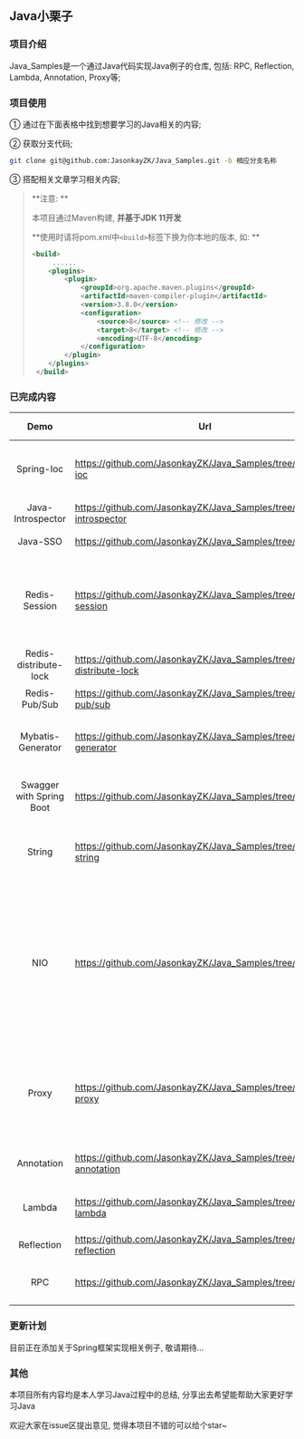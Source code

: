 ## Java小栗子

### 项目介绍

Java_Samples是一个通过Java代码实现Java例子的仓库, 包括: RPC, Reflection, Lambda, Annotation, Proxy等;

### 项目使用

① 通过在下面表格中找到想要学习的Java相关的内容;

② 获取分支代码;

```bash
git clone git@github.com:JasonkayZK/Java_Samples.git -b 相应分支名称
```

③ 搭配相关文章学习相关内容;

>   **注意: **
>
>   本项目通过Maven构建, **并基于JDK 11开发**
>
>   **使用时请将pom.xml中`<build>`标签下换为你本地的版本, 如: **
>
>   ```xml
>   <build>
>        ......
>       <plugins>
>           <plugin>
>               <groupId>org.apache.maven.plugins</groupId>
>               <artifactId>maven-compiler-plugin</artifactId>
>               <version>3.8.0</version>
>               <configuration>
>                   <source>8</source> <!-- 修改 -->
>                   <target>8</target> <!-- 修改 -->
>                   <encoding>UTF-8</encoding>
>               </configuration>
>           </plugin>
>       </plugins>
>    </build>
>    ```

### 已完成内容

|           Demo           | Url                                                          | Last Modified |                           Comment                            |
| :----------------------: | ------------------------------------------------------------ | :-----------: | :----------------------------------------------------------: |
|        Spring-Ioc        | https://github.com/JasonkayZK/Java_Samples/tree/spring-ioc   |  2020-03-02   | 文章: [实现一个简单的SpringIOC容器](https://jasonkayzk.github.io/2020/03/02/实现一个简单的SpringIOC容器/) |
|    Java-Introspector     | https://github.com/JasonkayZK/Java_Samples/tree/java-introspector |  2020-03-02   | 文章: [Java的内省技术](https://jasonkayzk.github.io/2020/03/02/Java的内省技术/) |
|         Java-SSO         | https://github.com/JasonkayZK/Java_Samples/tree/java-sso     |  2020-02-12   |                        **UNFINISHED**                        |
|      Redis-Session       | https://github.com/JasonkayZK/Java_Samples/tree/redis-session |  2020-02-10   | 通过Spring-Session-Data-redis实现<br />文章: [Redis实现分布式Session](https://jasonkayzk.github.io/2020/02/10/Redis实现分布式Session/) |
|  Redis-distribute-lock   | https://github.com/JasonkayZK/Java_Samples/tree/redis-distribute-lock |  2020-02-09   | 文章: [Redis面试相关问题](https://jasonkayzk.github.io/2020/02/05/Redis面试相关问题/) |
|      Redis-Pub/Sub       | https://github.com/JasonkayZK/Java_Samples/tree/redis-pub/sub |  2020-02-09   | 文章: [Redis面试相关问题](https://jasonkayzk.github.io/2020/02/05/Redis面试相关问题/) |
|    Mybatis-Generator     | https://github.com/JasonkayZK/Java_Samples/tree/mybatis-generator |  2020-01-15   | 文章: [mybatis-generator逆向工程总结](https://jasonkayzk.github.io/2020/01/15/mybatis-generator逆向工程总结/) |
| Swagger with Spring Boot | https://github.com/JasonkayZK/Java_Samples/tree/swagger      |  2020-01-02   | 文章: [SpringBoot集成Swagger](https://jasonkayzk.github.io/2020/01/02/SpringBoot集成Swagger/) |
|          String          | https://github.com/JasonkayZK/Java_Samples/tree/java-string  |  2019-10-02   | 文章: [为什么在Java中String被设计为不可变](https://jasonkayzk.github.io/2019/10/01/为什么在Java中String被设计为不可变/) |
|           NIO            | https://github.com/JasonkayZK/Java_Samples/tree/java-nio     |  2019-09-25   | 包括: IO(OIO)/NIO等<br />文章: [Java中的IO流](https://jasonkayzk.github.io/2019/11/25/Java中的IO流/)<br />[NIO相关基础篇之JDK](https://jasonkayzk.github.io/2019/09/25/NIO相关基础篇之JDK/)<br />[NIO相关基础篇之操作系统I-O模型](https://jasonkayzk.github.io/2019/09/26/NIO相关基础篇之操作系统I-O模型/)<br />[NIO相关基础篇之实战](https://jasonkayzk.github.io/2019/09/26/NIO相关基础篇之实战/) |
|          Proxy           | https://github.com/JasonkayZK/Java_Samples/tree/java-proxy   |  2019-09-18   | 包括: 静态/动态(JDK/CGLib)<br />文章: [Java中的代理模式-静态代理与动态代理](https://jasonkayzk.github.io/2019/09/18/Java中的代理模式-静态代理与动态代理/) |
|        Annotation        | https://github.com/JasonkayZK/Java_Samples/tree/java-annotation |  2019-09-18   | 文章: [Java Annotation总结](https://jasonkayzk.github.io/2019/09/17/Java-Annotation总结/) |
|          Lambda          | https://github.com/JasonkayZK/Java_Samples/tree/java-lambda  |  2019-09-16   | 文章: [Lambda表达式总结](https://jasonkayzk.github.io/2019/09/16/Lambda表达式总结/) |
|        Reflection        | https://github.com/JasonkayZK/Java_Samples/tree/java-reflection |  2019-09-14   | 文章: [Java反射基础总结](https://jasonkayzk.github.io/2019/09/14/Java反射基础总结/) |
|           RPC            | https://github.com/JasonkayZK/Java_Samples/tree/java-rpc     |  2019-09-14   | 文章: [Java实现的一个原生RPC例子](https://jasonkayzk.github.io/2019/09/13/Java实现的一个原生RPC例子/) |

### 更新计划

目前正在添加关于Spring框架实现相关例子, 敬请期待…

### 其他

本项目所有内容均是本人学习Java过程中的总结, 分享出去希望能帮助大家更好学习Java

欢迎大家在issue区提出意见, 觉得本项目不错的可以给个star~